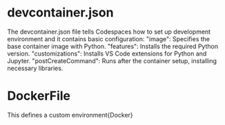 # devcontainer.json 

The devcontainer.json file tells Codespaces how to set up development environment and it contains basic configuration: 
"image": Specifies the base container image with Python.
"features": Installs the required Python version.
"customizations": Installs VS Code extensions for Python and Jupyter.
"postCreateCommand": Runs after the container setup, installing necessary libraries.

# DockerFile

This defines a custom environment{Docker}
